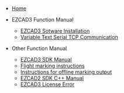 - [Home](/README)

- EZCAD3 Function Manual

  - [EZCAD3 Sotware Installation](EZCAD3_Function_Manual/Ezcad3_Software_Installation)
  - [Variable Text Serial TCP Communication](EZCAD3_Function_Manual/Serial_TCP_Communication)

- Other Function Manual
  - [EZCAD3 SDK Manual](/EZCAD3_SDK_Manual)
  - [Flight marking instructions](/Flight_marking_instructions)
  - [Instructions for offline marking output](/Instructions_for_offline_marking_output)
  - [EZCAD2 SDK C++ Manual](/EZCAD2_SDK_C++_Manual)
  - [EZCAD3 License Error](/License_Error)


